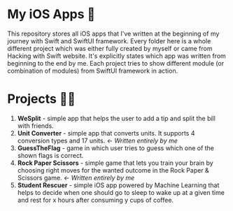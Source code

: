 # My iOS Apps 📱

This repository stores all iOS apps that I've written at the beginning of my journey with Swift and SwiftUI framework. Every folder here is a whole different
project which was either fully created by myself or came from Hacking with Swift website. It's explicitly states which app was written from beginning to the end by me. Each project tries to show different module (or combination of modules) from SwiftUI framework in action. 

# Projects 👨‍💻

1. **WeSplit** - simple app that helps the user to add a tip and split the bill with friends.
2. **Unit Converter** - simple app that converts units. It supports 4 conversion types and 17 units. *<- Written entirely by me*
3. **GuessTheFlag** - game in which user tries to guess which one of the shown flags is correct.
4. **Rock Paper Scissors** - simple game that lets you train your brain by choosing right moves for the wanted outcome in the Rock Paper & Scissors game. *<- Written entirely by me*
5. **Student Rescuer** - simple iOS app powered by Machine Learning that helps to decide when one should go to sleep to wake up at a given time and rest for x hours after consuming y cups of coffee.
